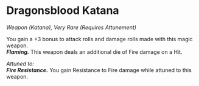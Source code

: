 # Dragonsblood Katana
*Weapon (Katana), Very Rare (Requires Attunement)*

You gain a +3 bonus to attack rolls and damage rolls made with this magic weapon.  
***Flaming.*** This weapon deals an additional die of Fire damage on a Hit.  

*Attuned to:*  
***Fire Resistance.*** You gain Resistance to Fire damage while attuned to this weapon.  